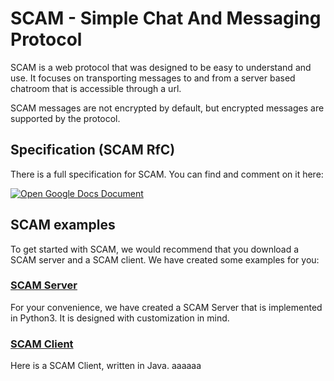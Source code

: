 # SCAM - Simple Chat And Messaging Protocol

SCAM is a web protocol that was designed to be easy to understand and use.
It focuses on transporting messages to and from a server based chatroom that is accessible through a url.

SCAM messages are not encrypted by default, but encrypted messages are supported by the protocol.

## Specification (SCAM RfC)

There is a full specification for SCAM. You can find and comment on it here:


[![Open Google Docs Document](https://img.shields.io/badge/documentation-Open%20Google%20Docs-brightgreen)](https://docs.google.com/document/d/1jR6KnjTZ2AGehg9Ist5YlWYo_jp5MLeJSfCaKnx8xT0/edit?usp=sharing)


## SCAM examples

To get started with SCAM, we would recommend that you download a SCAM server and a SCAM client.
We have created some examples for you:

### [SCAM Server](https://github.com/9hax/scam-server)

For your convenience, we have created a SCAM Server that is implemented in Python3.
It is designed with customization in mind.

### [SCAM Client](https://github.com/9hax/scam-client-java/)

Here is a SCAM Client, written in Java.
aaaaaa
